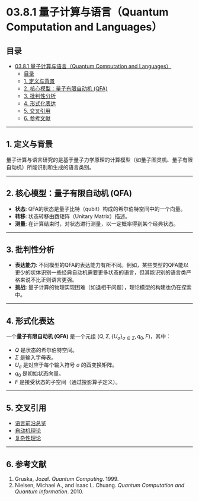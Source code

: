 # 03.8.1 量子计算与语言（Quantum Computation and Languages）

## 目录

- [03.8.1 量子计算与语言（Quantum Computation and Languages）](#0381-量子计算与语言quantum-computation-and-languages)
  - [目录](#目录)
  - [1. 定义与背景](#1-定义与背景)
  - [2. 核心模型：量子有限自动机 (QFA)](#2-核心模型量子有限自动机-qfa)
  - [3. 批判性分析](#3-批判性分析)
  - [4. 形式化表达](#4-形式化表达)
  - [5. 交叉引用](#5-交叉引用)
  - [6. 参考文献](#6-参考文献)

---

## 1. 定义与背景

量子计算与语言研究的是基于量子力学原理的计算模型（如量子图灵机、量子有限自动机）所能识别和生成的语言类别。

---

## 2. 核心模型：量子有限自动机 (QFA)

-   **状态**: QFA的状态是量子比特（qubit）构成的希尔伯特空间中的一个向量。
-   **转移**: 状态转移由酉矩阵（Unitary Matrix）描述。
-   **测量**: 在计算结束时，对状态进行测量，以一定概率得到某个经典状态。

---

## 3. 批判性分析

-   **表达能力**: 不同模型的QFA的表达能力有所不同。例如，某些类型的QFA能以更少的状体识别一些经典自动机需要更多状态的语言，但其能识别的语言类严格来说不比正则语言更强。
-   **挑战**: 量子计算的物理实现困难（如退相干问题），理论模型的构建也仍在探索中。

---

## 4. 形式化表达

一个**量子有限自动机 (QFA)** 是一个元组 $(Q, \Sigma, \{U_\sigma\}_{\sigma \in \Sigma}, q_0, F)$，其中：
-   $Q$ 是状态的希尔伯特空间。
-   $\Sigma$ 是输入字母表。
-   $U_\sigma$ 是对应于每个输入符号 $\sigma$ 的酉变换矩阵。
-   $q_0$ 是初始状态向量。
-   $F$ 是接受状态的子空间（通过投影算子定义）。

---

## 5. 交叉引用

-   [语言前沿总览](./README.md)
-   [自动机理论](../01_Automata_Theory/README.md)
-   [复杂性理论](../../16_Complexity_Theory/README.md)

---

## 6. 参考文献

1.  Gruska, Jozef. *Quantum Computing*. 1999.
2.  Nielsen, Michael A., and Isaac L. Chuang. *Quantum Computation and Quantum Information*. 2010. 